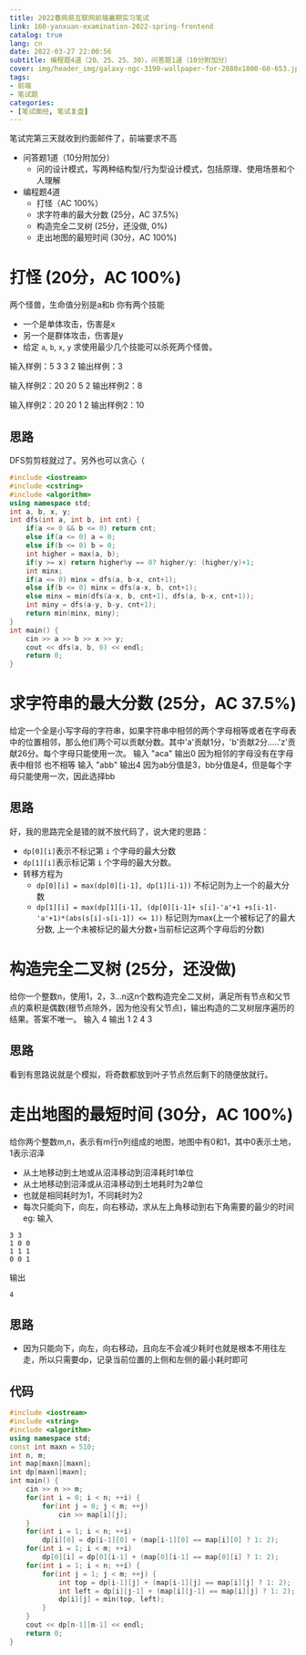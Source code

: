 ```yaml
---
title: 2022春网易互联网前端暑期实习笔试
link: 160-yanxuan-examination-2022-spring-frontend
catalog: true
lang: cn
date: 2022-03-27 22:00:56 
subtitle: 编程题4道（20、25、25、30），问答题1道（10分附加分） 
cover: img/header_img/galaxy-ngc-3190-wallpaper-for-2880x1800-60-653.jpg
tags:
- 前端
- 笔试题
categories:
- [笔试面经, 笔试复盘]
---
```


笔试完第三天就收到约面邮件了，前端要求不高

- 问答题1道（10分附加分） 
    - 问的设计模式，写两种结构型/行为型设计模式，包括原理、使用场景和个人理解
- 编程题4道
    - 打怪（AC 100%）
    - 求字符串的最大分数 (25分，AC 37.5%)
    - 构造完全二叉树 (25分，还没做, 0%)
    - 走出地图的最短时间 (30分，AC 100%)
# 打怪 (20分，AC 100%)
两个怪兽，生命值分别是a和b
你有两个技能
- 一个是单体攻击，伤害是x
- 另一个是群体攻击，伤害是y
- 给定 `a`, `b`, `x`, `y` 求使用最少几个技能可以杀死两个怪兽。

输入样例：5 3 3 2
输出样例：3

输入样例2：20 20 5 2
输出样例2：8

输入样例2：20 20 1 2
输出样例2：10
## 思路
DFS剪剪枝就过了。另外也可以贪心（
```cpp
#include <iostream>
#include <cstring>
#include <algorithm>
using namespace std;
int a, b, x, y;
int dfs(int a, int b, int cnt) {
    if(a <= 0 && b <= 0) return cnt;
    else if(a <= 0) a = 0;
    else if(b <= 0) b = 0;
    int higher = max(a, b);
    if(y >= x) return higher%y == 0? higher/y: (higher/y)+1;
    int minx;
    if(a <= 0) minx = dfs(a, b-x, cnt+1);
    else if(b <= 0) minx = dfs(a-x, b, cnt+1);
    else minx = min(dfs(a-x, b, cnt+1), dfs(a, b-x, cnt+1));
    int miny = dfs(a-y, b-y, cnt+1);
    return min(minx, miny);
}
int main() {
    cin >> a >> b >> x >> y;
    cout << dfs(a, b, 0) << endl;
    return 0;
}

```
# 求字符串的最大分数 (25分，AC 37.5%)
给定一个全是小写字母的字符串，如果字符串中相邻的两个字母相等或者在字母表中的位置相邻，那么他们两个可以贡献分数。其中'a'贡献1分，'b'贡献2分.....'z'贡献26分。每个字母只能使用一次。
输入 "aca" 输出0 因为相邻的字母没有在字母表中相邻 也不相等
输入 "abb" 输出4 因为ab分值是3，bb分值是4，但是每个字母只能使用一次，因此选择bb
## 思路
好，我的思路完全是错的就不放代码了，说大佬的思路：
- `dp[0][i]`表示不标记第 `i` 个字母的最大分数
- `dp[1][i]`表示标记第 `i` 个字母的最大分数。
- 转移方程为
    - `dp[0][i] = max(dp[0][i-1], dp[1][i-1])` 不标记则为上一个的最大分数
    - `dp[1][i] = max(dp[1][i-1], (dp[0][i-1]+ s[i]-'a'+1 +s[i-1]-'a'+1)*(abs(s[i]-s[i-1]) <= 1))` 标记则为max(上一个被标记了的最大分数, 上一个未被标记的最大分数+当前标记这两个字母后的分数)
# 构造完全二叉树 (25分，还没做)
给你一个整数n，使用1，2，3...n这n个数构造完全二叉树，满足所有节点和父节点的乘积是偶数(根节点除外，因为他没有父节点)，输出构造的二叉树层序遍历的结果。答案不唯一。
输入 4 输出 1 2 4 3
## 思路
看到有思路说就是个模拟，将奇数都放到叶子节点然后剩下的随便放就行。
# 走出地图的最短时间 (30分，AC 100%)
给你两个整数m,n，表示有m行n列组成的地图，地图中有0和1，其中0表示土地，1表示沼泽
- 从土地移动到土地或从沼泽移动到沼泽耗时1单位
- 从土地移动到沼泽或从沼泽移动到土地耗时为2单位
- 也就是相同耗时为1，不同耗时为2
- 每次只能向下，向左，向右移动，求从左上角移动到右下角需要的最少的时间
eg:
输入
```
3 3
1 0 0
1 1 1
0 0 1
```
输出
```
4
```
## 思路
- 因为只能向下，向左，向右移动，且向左不会减少耗时也就是根本不用往左走，所以只需要dp，记录当前位置的上侧和左侧的最小耗时即可

## 代码
```cpp
#include <iostream>
#include <string>
#include <algorithm>
using namespace std;
const int maxn = 510;
int n, m;
int map[maxn][maxn];
int dp[maxn][maxn];
int main() {
    cin >> n >> m;
    for(int i = 0; i < n; ++i) {
        for(int j = 0; j < m; ++j)
            cin >> map[i][j];
    }
    for(int i = 1; i < n; ++i) 
        dp[i][0] = dp[i-1][0] + (map[i-1][0] == map[i][0] ? 1: 2);
    for(int i = 1; i < m; ++i) 
        dp[0][i] = dp[0][i-1] + (map[0][i-1] == map[0][i] ? 1: 2);
    for(int i = 1; i < n; ++i) {
        for(int j = 1; j < m; ++j) {
            int top = dp[i-1][j] + (map[i-1][j] == map[i][j] ? 1: 2);
            int left = dp[i][j-1] + (map[i][j-1] == map[i][j] ? 1: 2);
            dp[i][j] = min(top, left);
        }
    }
    cout << dp[n-1][m-1] << endl;
    return 0;
}
```
